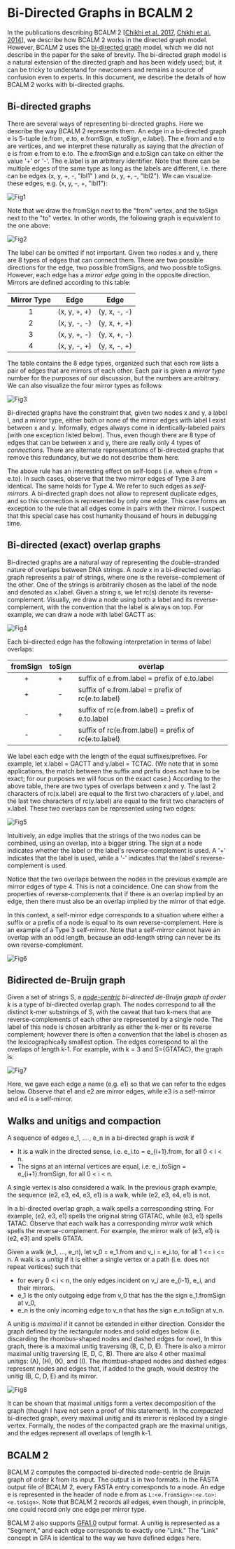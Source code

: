 # Bi-Directed Graphs in BCALM 2

In the publications describing BCALM 2 [[Chikhi et al. 2017](https://doi.org/10.1093/bioinformatics/btw279), [Chikhi et al. 2014](http://arxiv.org/abs/1401.5383)], we describe how BCALM 2 works in the directed graph model. However, BCALM 2 uses the [bi-directed graph](https://en.wikipedia.org/wiki/Bidirected_graph) model, which we did not describe in the paper for the sake of brevity. The bi-directed graph model is a natural extension of the directed graph and has been widely used; but, it can be tricky to understand for newcomers and remains a source of confusion even to experts. In this document, we describe the details of how BCALM 2 works with bi-directed graphs. 

## Bi-directed graphs

There are several ways of representing bi-directed graphs. Here we describe the way BCALM 2 represents them.  An edge in a bi-directed graph e is 5-tuple  (e.from, e.to, e.fromSign, e.toSign, e.label).  The e.from and e.to are vertices, and we interpret these naturally as saying that the *direction* of e is from e.from to e.to.  The e.fromSign and e.toSign can take on either the value '+' or '-'.  The e.label is an arbitrary identifier. Note that there can be multiple edges of the same type as long as the labels are different, i.e. there can be edges (x, y, +, -, "lbl1" ) and (x, y, +, -, "lbl2").  We can visualize these edges, e.g. (x, y, -, +, "lbl1"):

![Fig1](fig1.png)

Note that we draw the fromSign next to the "from" vertex, and the toSign next to the "to" vertex. In other words, the following graph is equivalent to the one above:

![Fig2](fig2.png)

The label can be omitted if not important. Given two nodes x and y, there are 8 types of edges that can connect them.  There are two possible directions for the edge, two possible fromSigns, and two possible toSigns.  However, each edge has a *mirror edge* going in the opposite direction. Mirrors are defined according to this table:

| Mirror Type | Edge | Edge |
| :-: | :-: | :-: | 
| 1 | (x, y, +, +) | (y, x, -, -) |
| 2 | (x, y, -, -) | (y, x, +, +) |
| 3 | (x, y, +, -) | (y, x, +, -) |
| 4 | (x, y, -, +) | (y, x, -, +) |

The table contains the 8 edge types, organized such that each row lists a pair of edges that are mirrors of each other. Each pair is given a *mirror type* number for the purposes of our discussion, but the  numbers are arbitrary. We can also visualize the four mirror types as follows:

![Fig3](fig3.png)

Bi-directed graphs have the constraint that, given two nodes x and y, a label l, and a mirror type, either both or none of the mirror edges with label l exist between x and y. Informally, edges always come in identically-labeled pairs (with one exception listed below). Thus, even though  there are 8 type of edges that can be between x and y, there are really only 4 types of *connections*.  There are alternate representations of bi-directed graphs that remove this redundancy, but we do not describe them here.

The above rule has an interesting effect on self-loops (i.e. when e.from = e.to). In such cases, observe that the two mirror edges of Type 3 are identical. The same holds for Type 4.  We refer to such edges as *self-mirrors*. A bi-directed graph does not allow to represent duplicate edges, and so this connection is represented by only one edge. This case forms an exception to the rule that all edges come in pairs with their mirror. I suspect that this special case has cost humanity thousand of hours in debugging time. 

## Bi-directed (exact) overlap graphs

Bi-directed graphs are a natural way of representing the double-stranded nature of overlaps between DNA strings. A *node* x in a bi-directed overlap graph represents a pair of strings, where one is the reverse-complement of the other.  One of the strings is arbitrarily chosen as the label of the node and denoted as x.label. Given a string s, we let rc(s) denote its reverse-complement. Visually, we draw a node using both a label and its reverse-complement, with the convention that the label is always on top. For example, we can draw a node with label GACTT as:


![Fig4](fig4.png)

 Each bi-directed edge has the following interpretation in terms of label  overlaps:

| fromSign | toSign | overlap |
|:----------: | :-----: | -| 
| + | + | suffix of e.from.label = prefix of e.to.label |
| + | - | suffix of e.from.label = prefix of rc(e.to.label) |
| - | + | suffix of rc(e.from.label) = prefix of e.to.label |
| - | - | suffix of rc(e.from.label) = prefix of rc(e.to.label) | 

We label each edge with the length of the equal suffixes/prefixes. For example, let x.label = GACTT and y.label = TCTAC. (We note that in some applications, the match between the suffix and prefix does not have to be exact; for our purposes we will focus on the exact case.) According to the above table, there are two types of overlaps between x and y. The last 2 characters of rc(x.label) are equal to the first two characters of y.label, and the last two characters of rc(y.label) are equal to the first two characters of x.label. These two overlaps can be represented using two edges:

![Fig5](fig5.png)


Intuitively, an edge implies that the strings of the two nodes can be combined, using an overlap, into a bigger string. The sign at a node indicates whether the label or the label's reverse-complement is used. A '+' indicates that the label is used, while a '-' indicates that the label's reverse-complement is used. 

Notice that the two overlaps between the nodes in the previous example are mirror edges of type 4. This is not a coincidence. One can show from the properties of reverse-complements that if there is an overlap implied by an  edge, then there must also be an overlap implied by the mirror of that edge. 

In this context, a self-mirror edge corresponds to a situation where either a suffix or a prefix of a node is equal to its own reverse-complement. Here is an example of a Type 3 self-mirror. Note that a self-mirror cannot have an overlap with an odd length, because an odd-length string can never be its own reverse-complement.

![Fig6](fig66.png)


## Bidirected de-Bruijn graph

Given a set of strings S, a *[node-centric](https://www.biostars.org/p/175058/#256741) bi-directed de-Bruijn graph of order k* is a type of bi-directed overlap graph. The nodes correspond to all the distinct k-mer substrings of S, with the caveat that two k-mers that are reverse-complements of each other are represented by a single node. The label of this node is chosen arbitrarily as either the k-mer or its reverse complement; however there is often a convention that the label is chosen as the lexicographically smallest option. The edges correspond to all the overlaps of length k-1. For example, with k = 3 and S={GTATAC}, the graph is:

![Fig7](fig7.png)


Here, we gave each edge a name (e.g. e1) so that we can refer to the edges below. Observe that e1 and e2 are mirror edges, while e3 is a self-mirror and e4 is a self-mirror.

## Walks and unitigs and compaction
A sequence of edges e_1, ... , e_n in a bi-directed graph is *walk* if 
* It is a walk in the directed sense, i.e. e_i.to = e_{i+1}.from, for all 0 < i < n.
* The signs at an internal vertices are equal, i.e. e_i.toSign = e_{i+1}.fromSign, for all 0 < i < n.

A single vertex is also considered a walk. In the previous graph example, the sequence (e2, e3, e4, e3, e1) is a walk, while (e2, e3, e4, e1) is not.

In a bi-directed overlap graph, a walk spells a corresponding string. For example, (e2, e3, e1) spells the original string GTATAC, while (e3, e1) spells TATAC. Observe that each walk has a corresponding *mirror walk* which spells the reverse-complement. For example, the mirror walk of (e3, e1) is (e2, e3) and spells GTATA.

Given a walk (e_1, ..., e_n), let v_0 = e_1.from and v_i = e_i.to, for all 1 <= i <= n. A walk is a *unitig* if it is either a single vertex or a path (i.e. does not repeat vertices) such that
* for every 0 < i < n, the only edges incident on v_i are e_{i-1}, e_i,  and their mirrors.
* e_1 is the only outgoing edge from v_0 that has the the sign e_1.fromSign at v_0,
* e_n is the only incoming edge to v_n that has the sign e_n.toSign at v_n.

A unitig is *maximal* if it cannot be extended in either direction. Consider the graph defined by the rectangular nodes and solid edges below (i.e. discarding the rhombus-shaped nodes and dashed edges for now), In this graph, there is a maximal unitig traversing (B, C, D, E). There is also a mirror maximal unitig traversing (E, D, C, B). There are also 4 other maximal unitigs: (A), (H), (K), and (I). The rhombus-shaped nodes and dashed edges represent nodes and edges that, if added  to the graph, would destroy the unitig (B, C, D, E) and its mirror.

![Fig8](fig8.png)

It can be shown that maximal unitigs form a vertex decomposition of the graph (though I have not seen a proof of this statement). In the *compacted* bi-directed graph, every maximal unitig and its mirror is replaced by a single vertex. Formally, the nodes of the compacted graph are the maximal unitigs, and the edges represent all overlaps of length k-1.

## BCALM 2 
BCALM 2 computes the compacted bi-directed node-centric de Bruijn graph of order k from its input. The output is in two formats. In the FASTA output file of BCALM 2, every FASTA entry corresponds to a node. An edge e is represented in the header of node e.from as `L:<e.fromSign>:<e.to>:<e.toSign>`. Note that BCALM 2 records all edges, even though, in principle,  one could record only one edge per mirror type. 

BCALM 2 also supports [GFA1.0](https://github.com/GFA-spec/GFA-spec/blob/master/GFA1.md) output format. A unitig is represented as a "Segment," and each edge corresponds to exactly one "Link."  The "Link" concept in GFA is identical to the way we have defined edges here.

